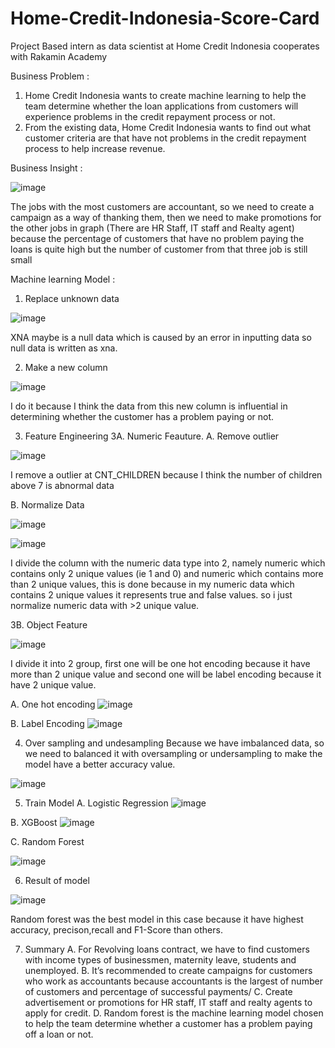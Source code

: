 # Home-Credit-Indonesia-Score-Card
Project Based intern as data scientist at Home Credit Indonesia cooperates with Rakamin Academy

Business Problem : 
1. Home Credit Indonesia wants to create machine learning to help the team determine whether the loan applications from customers will experience problems in the credit repayment process or not.
2. From the existing data, Home Credit Indonesia wants to find out what customer criteria are that have not problems in the credit repayment process to help increase revenue.

Business Insight :

![image](https://user-images.githubusercontent.com/94748637/210195051-0909dfa1-a85c-4c46-9d6f-d57db69e373e.png)

The jobs with the most customers are accountant, so we need to create a campaign as a way of thanking them, then we need to make promotions for the other jobs in graph (There are HR Staff, IT staff and Realty agent) because the percentage of customers that have no problem paying the loans is quite high but the number of customer from that three job is still small

Machine learning Model :
1. Replace unknown data

![image](https://user-images.githubusercontent.com/94748637/210195364-c1029231-f643-4d2e-ac60-82b69083360d.png)

XNA maybe is a null data which is caused by an error in inputting data so null data is written as xna.

2. Make a new column

![image](https://user-images.githubusercontent.com/94748637/210195434-d2d0e9f5-2511-47e2-9ccb-439a4fc1fc95.png)

I do it because I think the data from this new column is influential in determining whether the customer has a problem paying or not.

3. Feature Engineering
3A. Numeric Feauture.
A. Remove outlier

![image](https://user-images.githubusercontent.com/94748637/210195547-44a69a30-624f-4e02-a20c-de3461dfcb4d.png)

I remove a outlier at CNT_CHILDREN because I think the number of children above 7 is abnormal data

B. Normalize Data

![image](https://user-images.githubusercontent.com/94748637/210195628-dc83cc6b-c43b-49d4-9ad8-23f60a0fea86.png)

![image](https://user-images.githubusercontent.com/94748637/210195645-ea2cfcd4-8929-4cdc-b1b5-b3712a1bfd86.png)

I divide the column with the numeric data type into 2, namely numeric which contains only 2 unique values ​​(ie 1 and 0) and numeric which contains more than 2 unique values, this is done because in my numeric data which contains 2 unique values it represents true and false values.
so i just normalize numeric data with >2 unique value.

3B. Object Feature

![image](https://user-images.githubusercontent.com/94748637/210195837-7cbd1001-014b-4629-8636-96942d70fe7a.png)


I divide it into 2 group, first one will be one hot encoding because it have more than 2 unique value and second one will be label encoding because it have 2 unique value.

A. One hot encoding
![image](https://user-images.githubusercontent.com/94748637/210195841-c85fcb55-5063-4a83-845b-cffcba3e1c43.png)

B. Label Encoding
![image](https://user-images.githubusercontent.com/94748637/210195850-fc961797-cf76-4917-9d1a-bdfc79b8e680.png)

4. Over sampling and undesampling
Because we have imbalanced data, so we need to balanced it with oversampling or undersampling to make the model have a better accuracy value.

![image](https://user-images.githubusercontent.com/94748637/210195902-b15a31db-1295-403e-bf20-08031e462327.png)

5. Train Model
A. Logistic Regression
![image](https://user-images.githubusercontent.com/94748637/210195917-ad0165b2-374b-4819-be83-4e9be3052433.png)

B. XGBoost
![image](https://user-images.githubusercontent.com/94748637/210195943-c7740677-7d81-4a3b-be84-efbf6e6606dc.png)

C. Random Forest

![image](https://user-images.githubusercontent.com/94748637/210195952-0fcb0e21-f11c-4a46-bda9-7680a54f188a.png)

6. Result of model

![image](https://user-images.githubusercontent.com/94748637/210195960-8e63c7f5-0421-4b9d-a8fe-367f13cf21e8.png)

Random forest was the best model in this case because it have highest accuracy, precison,recall and F1-Score than others.

7. Summary 
A. For Revolving loans contract, we have to find customers with income types of businessmen, maternity leave, students and unemployed.
B. It’s recommended to create campaigns for customers who work as accountants because accountants is the largest of number of customers and percentage of successful payments/
C. Create advertisement or promotions for HR staff, IT staff and realty agents to apply for credit.
D. Random forest is the machine learning model chosen to help the team determine whether a customer has a problem paying off a loan or not.

